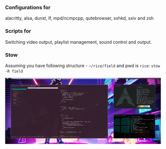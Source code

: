### Configurations for
alacritty, alsa, dunst, lf, mpd/ncmpcpp, qutebrowser, sxhkd, sxiv and zsh

### Scripts for
Switching video output, playlist management, sound control and output.

### Stow
Assuming you have following structure - `~/rice/field` and pwd is `rice`: `stow -R field`

![Dekstop](./preview.png?raw=true)
